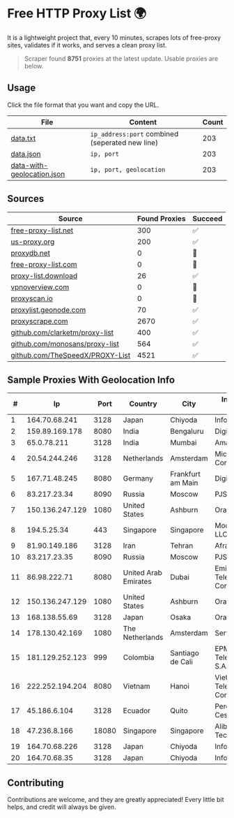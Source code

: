 
# Free HTTP Proxy List 🌍

It is a lightweight project that, every 10 minutes, scrapes lots of free-proxy sites, validates if it works, and serves a clean proxy list.


> Scraper found **8751** proxies at the latest update. Usable proxies are below.

## Usage

Click the file format that you want and copy the URL.


|File|Content|Count|
|----|-------|-----|
|[data.txt](https://raw.githubusercontent.com/themiralay/Proxy-List-World/master/data.txt)|`ip_address:port` combined (seperated new line)|203|
|[data.json](https://raw.githubusercontent.com/themiralay/Proxy-List-World/master/data.json)|`ip, port`|203|
|[data-with-geolocation.json](https://raw.githubusercontent.com/themiralay/Proxy-List-World/master/data-with-geolocation.json)|`ip, port, geolocation`|203|

## Sources

|Source|Found Proxies|Succeed|
|------|-------------|-------|
|[free-proxy-list.net](https://free-proxy-list.net)|300|✅|
|[us-proxy.org](https://www.us-proxy.org)|200|✅|
|[proxydb.net](http://proxydb.net)|0|🚫|
|[free-proxy-list.com](https://free-proxy-list.com/?page=&port=&type%5B%5D=http&type%5B%5D=https&up_time=0&search=Search)|0|🚫|
|[proxy-list.download](https://www.proxy-list.download/HTTP)|26|✅|
|[vpnoverview.com](https://vpnoverview.com/privacy/anonymous-browsing/free-proxy-servers)|0|🚫|
|[proxyscan.io](https://www.proxyscan.io)|0|🚫|
|[proxylist.geonode.com](https://proxylist.geonode.com/api/proxy-list?limit=300&page=1&sort_by=lastChecked&sort_type=desc&protocols=http,https)|70|✅|
|[proxyscrape.com](https://api.proxyscrape.com/v2/?request=displayproxies&protocol=http&timeout=10000&country=all&ssl=all&anonymity=all)|2670|✅|
|[github.com/clarketm/proxy-list](https://raw.githubusercontent.com/clarketm/proxy-list/master/proxy-list-raw.txt)|400|✅|
|[github.com/monosans/proxy-list](https://raw.githubusercontent.com/monosans/proxy-list/main/proxies/http.txt)|564|✅|
|[github.com/TheSpeedX/PROXY-List](https://raw.githubusercontent.com/TheSpeedX/PROXY-List/master/http.txt)|4521|✅|


## Sample Proxies With Geolocation Info

|#|Ip|Port|Country|City|Internet Service Provider|
|-|--|----|-------|----|-------------------------|
|1|164.70.68.241|3128|Japan|Chiyoda|InfoSphere|
|2|159.89.169.178|8080|India|Bengaluru|DigitalOcean, LLC|
|3|65.0.78.211|3128|India|Mumbai|Amazon.com|
|4|20.54.244.246|3128|Netherlands|Amsterdam|Microsoft Corporation|
|5|167.71.48.245|8080|Germany|Frankfurt am Main|DigitalOcean, LLC|
|6|83.217.23.34|8090|Russia|Moscow|PJSC Rostelecom|
|7|150.136.247.129|1080|United States|Ashburn|Oracle Corporation|
|8|194.5.25.34|443|Singapore|Singapore|Mod Mission Critical LLC|
|9|81.90.149.186|3128|Iran|Tehran|Afranet|
|10|83.217.23.35|8090|Russia|Moscow|PJSC Rostelecom|
|11|86.98.222.71|8080|United Arab Emirates|Dubai|Emirates Telecommunications Corporation|
|12|150.136.247.129|1080|United States|Ashburn|Oracle Corporation|
|13|168.138.55.69|3128|Japan|Osaka|Oracle Corporation|
|14|178.130.42.169|1080|The Netherlands|Amsterdam|Servers Tech Fzco|
|15|181.129.252.123|999|Colombia|Santiago de Cali|EPM Telecomunicaciones S.A. E.S.P.|
|16|222.252.194.204|8080|Vietnam|Hanoi|VietNam Post and Telecom Corporation|
|17|45.186.6.104|3128|Ecuador|Quito|Perez Tito Julio Cesar|
|18|47.236.8.166|18080|Singapore|Singapore|Alibaba (US) Technology Co., Ltd.|
|19|164.70.68.226|3128|Japan|Chiyoda|InfoSphere|
|20|164.70.68.35|3128|Japan|Chiyoda|InfoSphere|



## Contributing

Contributions are welcome, and they are greatly appreciated! Every
little bit helps, and credit will always be given.

